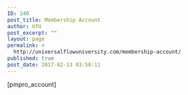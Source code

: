 ```yaml
---
ID: 240
post_title: Membership Account
author: UfU
post_excerpt: ""
layout: page
permalink: >
  http://universalflowuniversity.com/membership-account/
published: true
post_date: 2017-02-13 03:50:11
---
```

[pmpro_account]